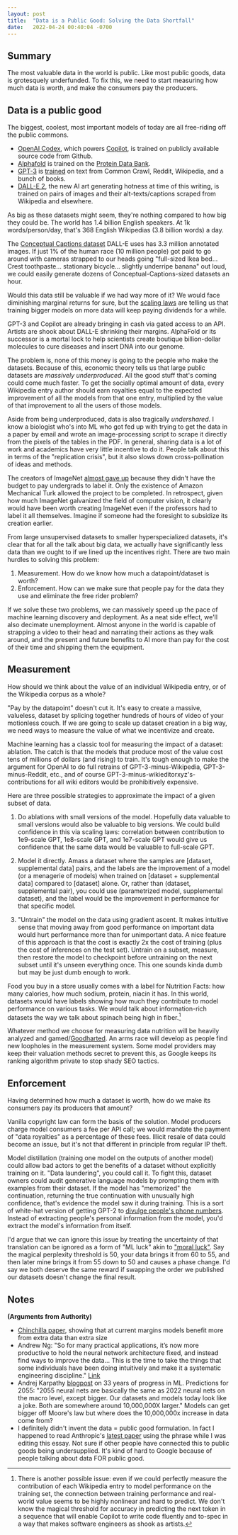 ```yaml
---
layout: post
title:  "Data is a Public Good: Solving the Data Shortfall"
date:   2022-04-24 00:40:04 -0700
---
```


## Summary
The most valuable data in the world is public. Like most public goods, data is grotesquely underfunded. To fix this, we need to start measuring how much data is worth, and make the consumers pay the producers.

## Data is a public good

The biggest, coolest, most important models of today are all free-riding off the public commons.

- [OpenAI Codex](https://openai.com/blog/openai-codex/), which powers [Copilot](https://copilot.github.com/), is trained on publicly available source code from Github.
- [Alphafold](https://www.deepmind.com/blog/alphafold-a-solution-to-a-50-year-old-grand-challenge-in-biology) is trained on the [Protein Data Bank](https://www.rcsb.org/).
- [GPT-3](https://arxiv.org/abs/2005.14165) is [trained](https://en.wikipedia.org/wiki/GPT-3#Training_and_capabilities) on text from Common Crawl, Reddit, Wikipedia, and a bunch of books.
- [DALL-E 2](https://openai.com/dall-e-2/), the new AI art generating hotness at time of this writing, is trained on pairs of images and their alt-texts/captions scraped from Wikipedia and elsewhere.

As big as these datasets might seem, they're nothing compared to how big they could be. The world has 1.4 billion English speakers. At 1k words/person/day, that's 368 English Wikipedias (3.8 billion words) a day.

The [Conceptual Captions dataset](https://ai.google.com/research/ConceptualCaptions/) DALL-E uses has 3.3 million annotated images. If just 1% of the human race (10 million people) got paid to go around with cameras strapped to our heads going "full-sized Ikea bed... Crest toothpaste... stationary bicycle... slightly underripe banana" out loud, we could easily generate dozens of Conceptual-Captions-sized datasets an hour. 

Would this data still be valuable if we had way more of it? We would face diminishing marginal returns for sure, but the [scaling laws](https://www.gwern.net/Scaling-hypothesis) are telling us that training bigger models on more data will keep paying dividends for a while.

GPT-3 and Copilot are already bringing in cash via gated access to an API. Artists are shook about DALL-E shrinking their margins. AlphaFold or its successor is a mortal lock to help scientists create boutique billion-dollar molecules to cure diseases and insert DNA into our genome.

The problem is, none of this money is going to the people who make the datasets. Because of this, economic theory tells us that large public datasets are *massively underproduced*. All the good stuff that's coming could come much faster. To get the socially optimal amount of data, every Wikipedia entry author should earn royalties equal to the expected improvement of all the models from that one entry, multiplied by the value of that improvement to all the users of those models.

Aside from being underproduced, data is also tragically *undershared*. I know a biologist who's into ML who got fed up with trying to get the data in a paper by email and wrote an image-processing script to scrape it directly from the pixels of the tables in the PDF. In general, sharing data is a lot of work and academics have very little incentive to do it. People talk about this in terms of the "replication crisis", but it also slows down cross-pollination of ideas and methods.

The creators of ImageNet [almost gave up](https://qz.com/1034972/the-data-that-changed-the-direction-of-ai-research-and-possibly-the-world/) because they didn't have the budget to pay undergrads to label it. Only the existence of Amazon Mechanical Turk allowed the project to be completed. In retrospect, given how much ImageNet galvanized the field of computer vision, it clearly would have been worth creating ImageNet even if the professors had to label it all themselves. Imagine if someone had the foresight to subsidize its creation earlier.

From large unsupervised datasets to smaller hyperspecialized datasets, it's clear that for all the talk about big data, we actually have significantly less data than we ought to if we lined up the incentives right. There are two main hurdles to solving this problem:
1. Measurement. How do we know how much a datapoint/dataset is worth?
2. Enforcement. How can we make sure that people pay for the data they use and eliminate the free rider problem?

If we solve these two problems, we can massively speed up the pace of machine learning discovery and deployment. As a neat side effect, we'll also decimate unemployment. Almost anyone in the world is capable of strapping a video to their head and narrating their actions as they walk around, and the present and future benefits to AI more than pay for the cost of their time and shipping them the equipment.

## Measurement

How should we think about the value of an individual Wikipedia entry, or of the Wikipedia corpus as a whole? 

"Pay by the datapoint" doesn't cut it. It's easy to create a massive, valueless, dataset by splicing together hundreds of hours of video of your motionless couch. If we are going to scale up dataset creation in a big way, we need ways to measure the value of what we incentivize and create.

Machine learning has a classic tool for measuring the impact of a dataset: ablation. The catch is that the models that produce most of the value cost tens of millions of dollars (and rising) to train. It's tough enough to make the argument for OpenAI to do full retrains of GPT-3-minus-Wikipedia, GPT-3-minus-Reddit, etc., and of course GPT-3-minus-wikieditorxyz's-contributions for all wiki editors would be prohibitively expensive.

Here are three possible strategies to approximate the impact of a given subset of data.

1. Do ablations with small versions of the model. Hopefully data valuable to small versions would also be valuable to big versions. We could build confidence in this via scaling laws: correlation between contribution to 1e9-scale GPT, 1e8-scale GPT, and 1e7-scale GPT would give us confidence that the same data would be valuable to full-scale GPT.

2. Model it directly. Amass a dataset where the samples are [dataset, supplemental data] pairs, and the labels are the improvement of a model (or a menagerie of models) when trained on [dataset + supplemental data] compared to [dataset] alone. Or, rather than (dataset, supplemental pair), you could use (parametrized model, supplemental dataset), and the label would be the improvement in performance for that specific model.

3. "Untrain" the model on the data using gradient ascent. It makes intuitive sense that moving away from good performance on important data would hurt performance more than for unimportant data. A nice feature of this approach is that the cost is exactly 2x the cost of training (plus the cost of inferences on the test set). Untrain on a subset, measure, then restore the model to checkpoint before untraining on the next subset until it's unseen everything once. This one sounds kinda dumb but may be just dumb enough to work.

Food you buy in a store usually comes with a label for Nutrition Facts: how many calories, how much sodium, protein, niacin it has. In this world, datasets would have labels showing how much they contribute to model performance on various tasks. We would talk about information-rich datasets the way we talk about spinach being high in fiber.[^1]

Whatever method we choose for measuring data nutrition will be heavily analyzed and gamed/[Goodharted](https://en.wikipedia.org/wiki/Goodhart%27s_law). An arms race will develop as people find new loopholes in the measurement system. Some model providers may keep their valuation methods secret to prevent this, as Google keeps its ranking algorithm private to stop shady SEO tactics.

## Enforcement

Having determined how much a dataset is worth, how do we make its consumers pay its producers that amount?

Vanilla copyright law can form the basis of the solution. Model producers charge model consumers a fee per API call; we would mandate the payment of "data royalties" as a percentage of these fees. Illicit resale of data could become an issue, but it's not that different in principle from regular IP theft.

Model distillation (training one model on the outputs of another model) could allow bad actors to get the benefits of a dataset without explicitly training on it. "Data laundering", you could call it. To fight this, dataset owners could audit generative language models by prompting them with examples from their dataset. If the model has "memorized" the continuation, returning the true continuation with unusually high confidence, that's evidence the model saw it during training. This is a sort of white-hat version of getting GPT-2 to [divulge people's phone numbers](https://bair.berkeley.edu/blog/2020/12/20/lmmem/). Instead of extracting people's personal information from the model, you'd extract the model's information from itself.


[^1]: There is another possible issue: even if we could perfectly measure the contribution of each Wikipedia entry to model performance on the training set, the connection between training performance and real-world value seems to be highly nonlinear and hard to predict. We don't know the magical threshold for accuracy in predicting the next token in a sequence that will enable Copilot to write code fluently and to-spec in a way that makes software engineers as shook as artists.

I'd argue that we can ignore this issue by treating the uncertainty of that translation can be ignored as a form of "ML luck" akin to ["moral luck"](https://en.wikipedia.org/wiki/Moral_luck). Say the magical perplexity threshold is 50, your data brings it from 60 to 55, and then later mine brings it from 55 down to 50 and causes a phase change. I'd say we both deserve the same reward if swapping the order we published our datasets doesn't change the final result.


## Notes
**(Arguments from Authority)**

- [Chinchilla paper](https://arxiv.org/pdf/2203.15556.pdf), showing that at current margins models benefit more from extra data than extra size
- Andrew Ng: "So for many practical applications, it’s now more productive to hold the neural network architecture fixed, and instead find ways to improve the data... This is the time to take the things that some individuals have been doing intuitively and make it a systematic engineering discipline." [Link](https://spectrum.ieee.org/andrew-ng-data-centric-ai)
- Andrej Karpathy [blogpost](https://karpathy.github.io/2022/03/14/lecun1989/) on 33 years of progress in ML. Predictions for 2055: "2055 neural nets are basically the same as 2022 neural nets on the macro level, except bigger. Our datasets and models today look like a joke. Both are somewhere around 10,000,000X larger." Models can get bigger off Moore's law but where does the 10,000,000x increase in data come from?
- I definitely didn't invent the data = public good formulation. In fact I happened to read Anthropic's [latest paper](https://arxiv.org/pdf/2204.05862.pdf) using the phrase while I was editing this essay. Not sure if other people have connected this to public goods being undersupplied. It's kind of hard to Google because of people talking about data FOR public good.
